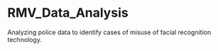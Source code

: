 # RMV_Data_Analysis
Analyzing police data to identify cases of misuse of facial recognition technology.
